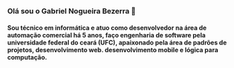 ### Olá sou o Gabriel Nogueira Bezerra 👋

#### Sou técnico em informática e atuo como desenvolvedor na área de automação comercial há 5 anos, faço engenharia de software pela universidade federal do ceará (UFC), apaixonado pela área de padrões de projetos, desenvolvimento web. desenvolvimento mobile e lógica para computação. 
